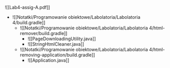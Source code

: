 ![[Lab4-assig-A.pdf]]

- ![[Notatki/Programowanie obiektowe/Labolatoria/Labolatoria 4/build.gradle]]
	- ![[Notatki/Programowanie obiektowe/Labolatoria/Labolatoria 4/html-remover/build.gradle]]
		- ![[PageDownloadingUtility.java]]
		- ![[StringHtmlCleaner.java]]
	- ![[Notatki/Programowanie obiektowe/Labolatoria/Labolatoria 4/html-removing-application/build.gradle]]
		- ![[Application.java]]
